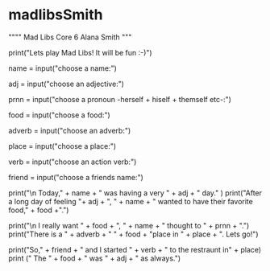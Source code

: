 # madlibsSmith

"""" 
Mad Libs 
Core 6 
Alana Smith 
"""

print("Lets play Mad Libs! It will be fun :-)")


name = input("choose a name:")

adj = input("choose an adjective:")

prnn = input("choose a pronoun -herself + hiself + themself etc-:")
 
food = input("choose a food:")

adverb = input("choose an adverb:")

place = input("choose a place:")

verb = input("choose an action verb:")

friend = input("choose a friends name:")

print("\n Today," + name + " was having a very " + adj + " day." )
print("After a long day of feeling "+ adj + ", " + name + " wanted to have their favorite food," + food +".")

print("\n I really want " + food + ", " + name + " thought to " + prnn + ".")
print("There is a " + adverb + " " + food + "place in " + place + ". Lets go!")

print("So," + friend + " and I started " + verb + " to the restraunt in" + place)
print (" The " + food + " was " + adj + " as always.")
  
